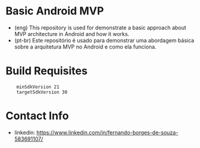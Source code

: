 # Basic Android MVP 

* (eng) This repository is used for demonstrate a basic approach about MVP architecture in Android and how it works.
* (pt-br) Este repositório é usado para demonstrar uma abordagem básica sobre a arquitetura MVP no Android e como ela funciona.

# Build Requisites
        minSdkVersion 21
        targetSdkVersion 30
       
# Contact Info
- linkedin: https://www.linkedin.com/in/fernando-borges-de-souza-583691107/
